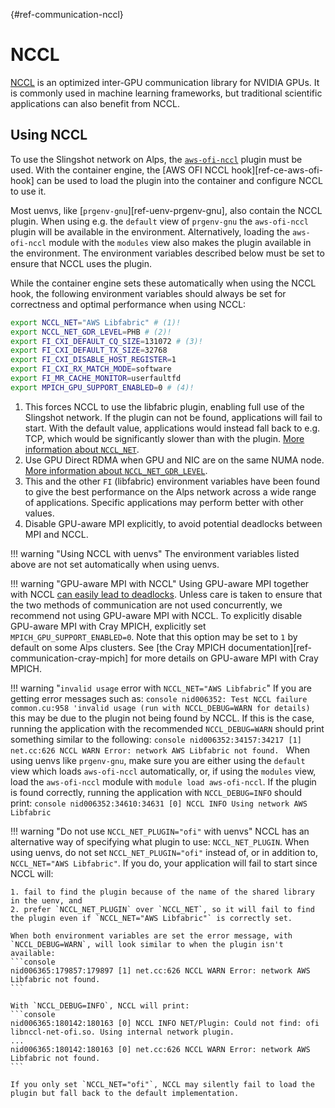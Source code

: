 [](){#ref-communication-nccl}
# NCCL

[NCCL](https://developer.nvidia.com/nccl) is an optimized inter-GPU communication library for NVIDIA GPUs.
It is commonly used in machine learning frameworks, but traditional scientific applications can also benefit from NCCL.

## Using NCCL

To use the Slingshot network on Alps, the [`aws-ofi-nccl`](https://github.com/aws/aws-ofi-nccl) plugin must be used.
With the container engine, the [AWS OFI NCCL hook][ref-ce-aws-ofi-hook] can be used to load the plugin into the container and configure NCCL to use it.

Most uenvs, like [`prgenv-gnu`][ref-uenv-prgenv-gnu], also contain the NCCL plugin.
When using e.g. the `default` view of `prgenv-gnu` the `aws-ofi-nccl` plugin will be available in the environment.
Alternatively, loading the `aws-ofi-nccl` module with the `modules` view also makes the plugin available in the environment.
The environment variables described below must be set to ensure that NCCL uses the plugin.

While the container engine sets these automatically when using the NCCL hook, the following environment variables should always be set for correctness and optimal performance when using NCCL:

```bash
export NCCL_NET="AWS Libfabric" # (1)!
export NCCL_NET_GDR_LEVEL=PHB # (2)!
export FI_CXI_DEFAULT_CQ_SIZE=131072 # (3)!
export FI_CXI_DEFAULT_TX_SIZE=32768
export FI_CXI_DISABLE_HOST_REGISTER=1
export FI_CXI_RX_MATCH_MODE=software
export FI_MR_CACHE_MONITOR=userfaultfd
export MPICH_GPU_SUPPORT_ENABLED=0 # (4)!
```

1. This forces NCCL to use the libfabric plugin, enabling full use of the Slingshot network. If the plugin can not be found, applications will fail to start. With the default value, applications would instead fall back to e.g. TCP, which would be significantly slower than with the plugin. [More information about `NCCL_NET`](https://docs.nvidia.com/deeplearning/nccl/user-guide/docs/env.html#nccl-net).
2. Use GPU Direct RDMA when GPU and NIC are on the same NUMA node. [More information about `NCCL_NET_GDR_LEVEL`](https://docs.nvidia.com/deeplearning/nccl/user-guide/docs/env.html#nccl-net-gdr-level-formerly-nccl-ib-gdr-level).
3. This and the other `FI` (libfabric) environment variables have been found to give the best performance on the Alps network across a wide range of applications. Specific applications may perform better with other values.
4. Disable GPU-aware MPI explicitly, to avoid potential deadlocks between MPI and NCCL.

!!! warning "Using NCCL with uenvs"
    The environment variables listed above are not set automatically when using uenvs.

!!! warning "GPU-aware MPI with NCCL"
    Using GPU-aware MPI together with NCCL [can easily lead to deadlocks](https://docs.nvidia.com/deeplearning/nccl/user-guide/docs/mpi.html#inter-gpu-communication-with-cuda-aware-mpi).
    Unless care is taken to ensure that the two methods of communication are not used concurrently, we recommend not using GPU-aware MPI with NCCL.
    To explicitly disable GPU-aware MPI with Cray MPICH, explicitly set `MPICH_GPU_SUPPORT_ENABLED=0`.
    Note that this option may be set to `1` by default on some Alps clusters.
    See [the Cray MPICH documentation][ref-communication-cray-mpich] for more details on GPU-aware MPI with Cray MPICH.

!!! warning "`invalid usage` error with `NCCL_NET="AWS Libfabric`"
    If you are getting error messages such as:
    ```console
    nid006352: Test NCCL failure common.cu:958 'invalid usage (run with NCCL_DEBUG=WARN for details)
    ```
    this may be due to the plugin not being found by NCCL.
    If this is the case, running the application with the recommended `NCCL_DEBUG=WARN` should print something similar to the following:
    ```console
    nid006352:34157:34217 [1] net.cc:626 NCCL WARN Error: network AWS Libfabric not found.
    ```
    When using uenvs like `prgenv-gnu`, make sure you are either using the `default` view which loads `aws-ofi-nccl` automatically, or, if using the `modules` view, load the `aws-ofi-nccl` module with `module load aws-ofi-nccl`.
    If the plugin is found correctly, running the application with `NCCL_DEBUG=INFO` should print:
    ```console
    nid006352:34610:34631 [0] NCCL INFO Using network AWS Libfabric
    ```

!!! warning "Do not use `NCCL_NET_PLUGIN="ofi"` with uenvs"
    NCCL has an alternative way of specifying what plugin to use: `NCCL_NET_PLUGIN`.
    When using uenvs, do not set `NCCL_NET_PLUGIN="ofi"` instead of, or in addition to, `NCCL_NET="AWS Libfabric"`.
    If you do, your application will fail to start since NCCL will:

    1. fail to find the plugin because of the name of the shared library in the uenv, and
    2. prefer `NCCL_NET_PLUGIN` over `NCCL_NET`, so it will fail to find the plugin even if `NCCL_NET="AWS Libfabric"` is correctly set.
    
    When both environment variables are set the error message, with `NCCL_DEBUG=WARN`, will look similar to when the plugin isn't available:
    ```console
    nid006365:179857:179897 [1] net.cc:626 NCCL WARN Error: network AWS Libfabric not found.
    ```
    
    With `NCCL_DEBUG=INFO`, NCCL will print:
    ```console
    nid006365:180142:180163 [0] NCCL INFO NET/Plugin: Could not find: ofi libnccl-net-ofi.so. Using internal network plugin.
    ...
    nid006365:180142:180163 [0] net.cc:626 NCCL WARN Error: network AWS Libfabric not found.
    ```
    
    If you only set `NCCL_NET="ofi"`, NCCL may silently fail to load the plugin but fall back to the default implementation.
